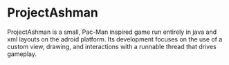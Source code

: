 # ProjectAshman
ProjectAshman is a small, Pac-Man inspired game run entirely in java and xml layouts on the adroid platform. Its development focuses on the use of a custom view, drawing, and interactions with a runnable thread that drives gameplay.
